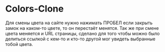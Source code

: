 # Colors-Clone
Для смены цвета на сайте нужно нажимать ПРОБЕЛ если закрыть замок на каком-то цвете, то он перестаёт менятся. Так же при смене цвета меняется и URL страницы, сделано для того чтобы можно было делиться ссылкой с кем-то и кто-то другой мог увидеть выбранные тобой цвета. 
